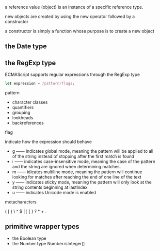 a reference value (object) is an instance of a specific reference type.

new objects are created by using the new operator followed by a constructor

a constructor is simply a function whose purpose is to create a new object

## the Date type

## the RegExp type

ECMAScript supports regular expressions through the RegExp type

```javascript
let expression = /pattern/flags;
```

pattern

- character classes
- quantifiers
- grouping
- lookheads
- backreferences

flag

indicate how the expression should behave

- g —— indicates global mode, meaning the pattern will be applied to all of the string instead of stopping after the first match is found
- i —— indicates case-insensitive mode, meaning the case of the pattern and the string are ignored when determining matches.
- m —— idicates multiline mode, meaning the pattern will continue looking for matches after reaching the end of one line of the text
- y —— indicates sticky mode, meaning the pattern will only look at the string contents beginning at lastIndex
- u —— indicates Unicode mode is enabled

metacharacters

( [ { \ ^ $ | ) ] } ? * + .

## primitive wrapper types

- the Boolean type
- the Number type
Number.isInteger()